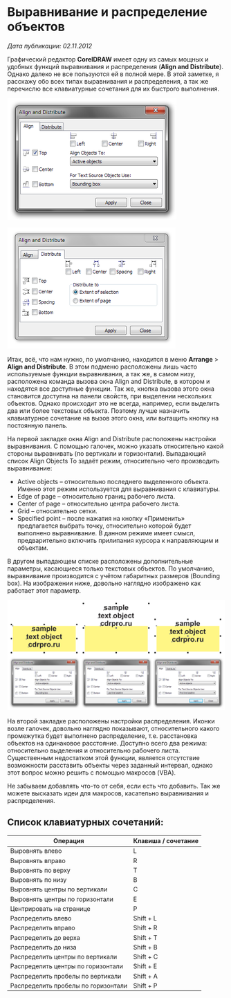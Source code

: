 # Выравнивание и распределение объектов

_Дата публикации: 02.11.2012_

Графический редактор **CorelDRAW** имеет одну из самых мощных и удобных функций выравнивания и распределения (**Align and Distribute**). Однако далеко не все пользуются ей в полной мере. В этой заметке, я расскажу обо всех типах выравнивания и распределения, а так же перечислю все клавиатурные сочетания для их быстрого выполнения.  

![Выравнивание и распределение объектов](1.png)

![Выравнивание и распределение объектов](2.png)

Итак, всё, что нам нужно, по умолчанию, находится в меню **Arrange** > **Align and Distribute**. В этом подменю расположены лишь часто используемые функции выравнивания, а так же, в самом низу, расположена команда вызова окна Align and Distribute, в котором и находятся все доступные функции. Так же, кнопка вызова этого окна становится доступна на панели свойств, при выделении нескольких объектов. Однако происходит это не всегда, например, если выделить два или более текстовых объекта. Поэтому лучше назначить клавиатурное сочетание на вызов этого окна, или вытащить кнопку на постоянную панель.  

На первой закладке окна Align and Distribute расположены настройки выравнивания. С помощью галочек, можно указать относительно какой стороны выравнивать (по вертикали и горизонтали). Выпадающий список Align Objects To задаёт режим, относительно чего производить выравнивание:  

* Active objects – относительно последнего выделенного объекта. Именно этот режим используется для выравнивания с клавиатуры.
* Edge of page – относительно границ рабочего листа.
* Center of page – относительно центра рабочего листа.
* Grid – относительно сетки.
* Specified point – после нажатия на кнопку «Применить» предлагается выбрать точку, относительно которой будет выполнено выравнивание. В данном режиме имеет смысл, предварительно включить прилипания курсора к направляющим и объектам.

В другом выпадающем списке расположены дополнительные параметры, касающиеся только текстовых объектов. По умолчанию, выравнивание производится с учётом габаритных размеров (Bounding box). На изображении ниже, довольно наглядно изображено как работает этот параметр.  

![Выравнивание и распределение объектов](3.png)

На второй закладке расположены настройки распределения. Иконки возле галочек, довольно наглядно показывают, относительного какого промежутка будет выполнено распределение, т.е. расстановка объектов на одинаковое расстояние. Доступно всего два режима: относительно выделения и относительно рабочего листа. Существенным недостатком этой функции, является отсутствие возможности расставить объекты через заданный интервал, однако этот вопрос можно решить с помощью макросов (VBA).  

Не забываем добавлять что-то от себя, если есть что добавить. Так же можете высказать идеи для макросов, касательно выравнивания и распределения.  

## Список клавиатурных сочетаний:

Операция                            | Клавиша / сочетание
------------------------------------|---------------------
Выровнять влево                     | L
Выровнять вправо                    | R
Выровнять по верху                  | T
Выровнять по низу                   | B
Выровнять центры по вертикали       | C
Выровнять центры по горизонтали     | E
Центрировать на странице            | P
Распределить влево                  | Shift + L
Распределить вправо                 | Shift + R
Распределить до верха               | Shift + T
Распределить до низа                | Shift + B
Распределить центры по вертикали    | Shift + C
Распределить центры по горизонтали  | Shift + E
Распределить пробелы по вертикали   | Shift + A
Распределить пробелы по горизонтали | Shift + P
